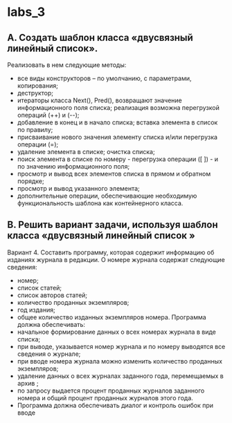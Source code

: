# labs_3

## A. Создать шаблон класса «двусвязный линейный список». 
Реализовать в нем следующие методы:
* все виды конструкторов – по умолчанию, с параметрами,
копирования;
* деструктор;
* итераторы класса Next(), Pred(), возвращают значение
информационного поля списка; реализация возможна перегрузкой
операций (++) и (--);
* добавление в конец и в начало списка; вставка элемента в список по правилу;
* присваивание нового значения элементу списка и/или перегрузка операции (=);
* удаление элемента в списке; очистка списка;
* поиск элемента в списке по номеру - перегрузка операции ([ ]) - и по значению информационного поля;
* просмотр и вывод всех элементов списка в прямом и обратном порядке;
* просмотр и вывод указанного элемента;
* дополнительные операции, обеспечивающие необходимую функциональность шаблона как контейнерного класса.

## B. Решить вариант задачи, используя шаблон класса «двусвязный линейный список »

Вариант 4.
Составить программу, которая содержит информацию об изданиях журнала в редакции.
О номере журнала содержат следующие сведения:
* номер;
* список статей;
* список авторов статей;
* количество проданных экземпляров;
* год издания;
* общее количество изданных экземпляров номера.
Программа должна обеспечивать:
* начальное формирование данных о всех номерах журнала в виде списка;
* при выводе, указывается номер журнала и по номеру выводятся все сведения о журнале;
* при вводе номера журнала можно изменить количество проданных экземпляров;
* удаление данных о всех журналах заданного года, перемещаемых в архив ;
* по запросу выдается процент проданных журналов заданного номера и общий процент проданных журналов этого года.
* Программа должна обеспечивать диалог и контроль ошибок при вводе
